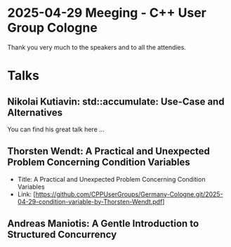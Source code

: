 # 2025-04-29 Meeging - C++ User Group Cologne

Thank you very much to the speakers and to all the attendies.

# Talks

## Nikolai Kutiavin: std::accumulate: Use-Case and Alternatives

You can find his great talk here ...

## Thorsten Wendt: A Practical and Unexpected Problem Concerning Condition Variables

* Title: A Practical and Unexpected Problem Concerning Condition Variables
* Link: [https://github.com/CPPUserGroups/Germany-Cologne.git/2025-04-29-condition-variable-by-Thorsten-Wendt.pdf]

## Andreas Maniotis: A Gentle Introduction to Structured Concurrency

